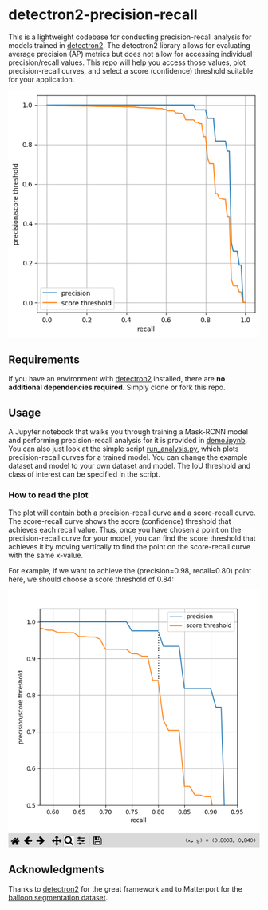# detectron2-precision-recall

This is a lightweight codebase for conducting precision-recall analysis for models trained in [detectron2](https://github.com/facebookresearch/detectron2). The detectron2 library allows for evaluating average precision (AP) metrics but does not allow for accessing individual precision/recall values. This repo will help you access those values, plot precision-recall curves, and select a score (confidence) threshold suitable for your application.

<img src="docs/example_plot.png" alt="example_plot" width="536"/>

## Requirements
If you have an environment with [detectron2](https://github.com/facebookresearch/detectron2) installed, there are **no additional dependencies required**. Simply clone or fork this repo.

## Usage
A Jupyter notebook that walks you through training a Mask-RCNN model and performing precision-recall analysis for it is provided in [demo.ipynb](https://github.com/ajzhai/detectron2-precision-recall/blob/master/demo.ipynb). You can also just look at the simple script [run_analysis.py](https://github.com/ajzhai/detectron2-precision-recall/blob/master/run_analysis.py), which plots precision-recall curves for a trained model. You can change the example dataset and model to your own dataset and model. The IoU threshold and class of interest can be specified in the script.

### How to read the plot
The plot will contain both a precision-recall curve and a score-recall curve. The score-recall curve shows the score (confidence) threshold that achieves each recall value. Thus, once you have chosen a point on the precision-recall curve for your model, you can find the score threshold that achieves it by moving vertically to find the point on the score-recall curve with the same x-value. 

For example, if we want to achieve the (precision=0.98, recall=0.80) point here, we should choose a score threshold of 0.84:

![example_plot_zoomed](docs/example_plot_zoomed.png)


## Acknowledgments
Thanks to [detectron2](https://github.com/facebookresearch/detectron2) for the great framework and to Matterport for the [balloon segmentation dataset](https://github.com/matterport/Mask_RCNN/tree/master/samples/balloon).
